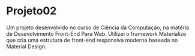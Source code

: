 # Projeto02
Um projeto desenvolvido no curso de Ciência da Computação, na matéria de Desevolvimento Front-End Para Web. Utilizei o framework Materialize que cria uma estrutura de front-end responsiva moderna baseada no Material Design.

